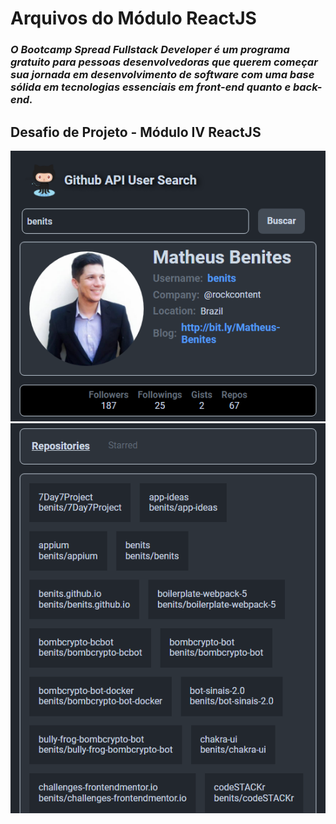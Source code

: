 # Arquivos do Módulo ReactJS

### *O Bootcamp Spread Fullstack Developer é um programa gratuito para pessoas desenvolvedoras que querem começar sua jornada em desenvolvimento de software com uma base sólida em tecnologias essenciais em front-end quanto e back-end.*

## Desafio de Projeto - Módulo IV ReactJS

![Print](tela1.png)
![Print](tela2.png)
